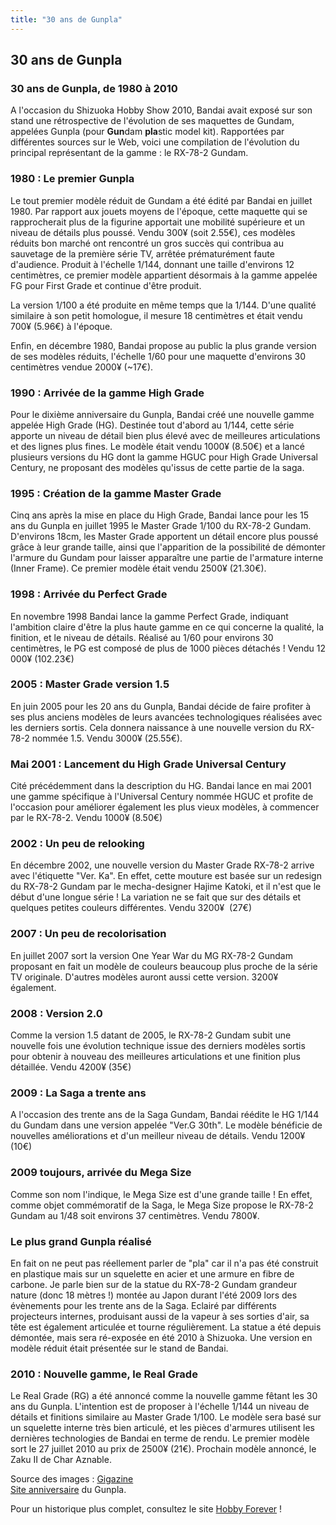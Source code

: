 ```yaml
---
title: "30 ans de Gunpla"
---
```


30 ans de Gunpla
----------------




### 30 ans de Gunpla, de 1980 à 2010


A l'occasion du Shizuoka Hobby Show 2010, Bandai avait exposé sur son stand une rétrospective de l'évolution de ses maquettes de Gundam, appelées Gunpla (pour **Gun**dam **pla**stic model kit). Rapportées par différentes sources sur le Web, voici une compilation de l'évolution du principal représentant de la gamme : le RX-78-2 Gundam.


### 1980 : Le premier Gunpla


Le tout premier modèle réduit de Gundam a été édité par Bandai en juillet 1980. Par rapport aux jouets moyens de l'époque, cette maquette qui se rapprocherait plus de la figurine apportait une mobilité supérieure et un niveau de détails plus poussé. Vendu 300¥ (soit 2.55€), ces modèles réduits bon marché ont rencontré un gros succès qui contribua au sauvetage de la première série TV, arrêtée prématurément faute d'audience. Produit à l'échelle 1/144, donnant une taille d'environs 12 centimètres, ce premier modèle appartient désormais à la gamme appelée FG pour First Grade et continue d'être produit.



La version 1/100 a été produite en même temps que la 1/144. D'une qualité similaire à son petit homologue, il mesure 18 centimètres et était vendu 700¥ (5.96€) à l'époque.



Enfin, en décembre 1980, Bandai propose au public la plus grande version de ses modèles réduits, l'échelle 1/60 pour une maquette d'environs 30 centimètres vendue 2000¥ (~17€).



### 1990 : Arrivée de la gamme High Grade


Pour le dixième anniversaire du Gunpla, Bandai créé une nouvelle gamme appelée High Grade (HG). Destinée tout d'abord au 1/144, cette série apporte un niveau de détail bien plus élevé avec de meilleures articulations et des lignes plus fines. Le modèle était vendu 1000¥ (8.50€) et a lancé plusieurs versions du HG dont la gamme HGUC pour High Grade Universal Century, ne proposant des modèles qu'issus de cette partie de la saga.



### 1995 : Création de la gamme Master Grade


Cinq ans après la mise en place du High Grade, Bandai lance pour les 15 ans du Gunpla en juillet 1995 le Master Grade 1/100 du RX-78-2 Gundam. D'environs 18cm, les Master Grade apportent un détail encore plus poussé grâce à leur grande taille, ainsi que l'apparition de la possibilité de démonter l'armure du Gundam pour laisser apparaître une partie de l'armature interne (Inner Frame). Ce premier modèle était vendu 2500¥ (21.30€).



### 1998 : Arrivée du Perfect Grade


En novembre 1998 Bandai lance la gamme Perfect Grade, indiquant l'ambition claire d'être la plus haute gamme en ce qui concerne la qualité, la finition, et le niveau de détails. Réalisé au 1/60 pour environs 30 centimètres, le PG est composé de plus de 1000 pièces détachés ! Vendu 12 000¥ (102.23€)



### 2005 : Master Grade version 1.5


En juin 2005 pour les 20 ans du Gunpla, Bandai décide de faire profiter à ses plus anciens modèles de leurs avancées technologiques réalisées avec les derniers sortis. Cela donnera naissance à une nouvelle version du RX-78-2 nommée 1.5. Vendu 3000¥ (25.55€).



### Mai 2001 : Lancement du High Grade Universal Century


Cité précédemment dans la description du HG. Bandai lance en mai 2001 une gamme spécifique à l'Universal Century nommée HGUC et profite de l'occasion pour améliorer également les plus vieux modèles, à commencer par le RX-78-2. Vendu 1000¥ (8.50€)



### 2002 : Un peu de relooking


En décembre 2002, une nouvelle version du Master Grade RX-78-2 arrive avec l'étiquette "Ver. Ka". En effet, cette mouture est basée sur un redesign du RX-78-2 Gundam par le mecha-designer Hajime Katoki, et il n'est que le début d'une longue série ! La variation ne se fait que sur des détails et quelques petites couleurs différentes. Vendu 3200¥  (27€)



### 2007 : Un peu de recolorisation


En juillet 2007 sort la version One Year War du MG RX-78-2 Gundam proposant en fait un modèle de couleurs beaucoup plus proche de la série TV originale. D'autres modèles auront aussi cette version. 3200¥ également.



### 2008 : Version 2.0


Comme la version 1.5 datant de 2005, le RX-78-2 Gundam subit une nouvelle fois une évolution technique issue des derniers modèles sortis pour obtenir à nouveau des meilleures articulations et une finition plus détaillée. Vendu 4200¥ (35€)



### 2009 : La Saga a trente ans


A l'occasion des trente ans de la Saga Gundam, Bandai réédite le HG 1/144 du Gundam dans une version appelée "Ver.G 30th". Le modèle bénéficie de nouvelles améliorations et d'un meilleur niveau de détails. Vendu 1200¥ (10€)



### 2009 toujours, arrivée du Mega Size


Comme son nom l'indique, le Mega Size est d'une grande taille ! En effet, comme objet commémoratif de la Saga, le Mega Size propose le RX-78-2 Gundam au 1/48 soit environs 37 centimètres. Vendu 7800¥.



### Le plus grand Gunpla réalisé


En fait on ne peut pas réellement parler de "pla" car il n'a pas été construit en plastique mais sur un squelette en acier et une armure en fibre de carbone. Je parle bien sur de la statue du RX-78-2 Gundam grandeur nature (donc 18 mètres !) montée au Japon durant l'été 2009 lors des évènements pour les trente ans de la Saga. Eclairé par différents projecteurs internes, produisant aussi de la vapeur à ses sorties d'air, sa tête est également articulée et tourne régulièrement. La statue a été depuis démontée, mais sera ré-exposée en été 2010 à Shizuoka. Une version en modèle réduit était présentée sur le stand de Bandai.



### 2010 : Nouvelle gamme, le Real Grade


Le Real Grade (RG) a été annoncé comme la nouvelle gamme fêtant les 30 ans du Gunpla. L'intention est de proposer à l'échelle 1/144 un niveau de détails et finitions similaire au Master Grade 1/100. Le modèle sera basé sur un squelette interne très bien articulé, et les pièces d'armures utilisent les dernières technologies de Bandai en terme de rendu. Le premier modèle sort le 27 juillet 2010 au prix de 2500¥ (21€). Prochain modèle annoncé, le Zaku II de Char Aznable.



Source des images : [Gigazine](http://en.gigazine.net/index.php?/news/comments/20100513_shs49_gunpla_history/)  
[Site anniversaire](http://www.gunpla30th.net/) du Gunpla.


Pour un historique plus complet, consultez le site [Hobby Forever](http://www.hobbyforever.fr/L-histoire-du-Gunpla-1ere-partie-Les-annees-80-naissance-et-avenement-du-Gunpla_a55.html) !

